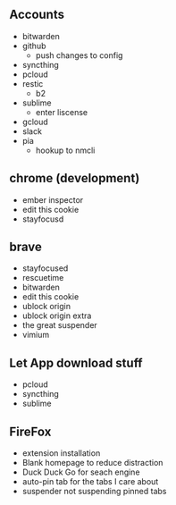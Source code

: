 ## Accounts
  - bitwarden
  - github
    - push changes to config
  - syncthing
  - pcloud
  - restic
    - b2
  - sublime
    - enter liscense
  - gcloud
  - slack
  - pia
    - hookup to nmcli

## chrome (development)
  - ember inspector
  - edit this cookie
  - stayfocusd

## brave
  - stayfocused
  - rescuetime
  - bitwarden
  - edit this cookie
  - ublock origin
  - ublock origin extra
  - the great suspender
  - vimium

## Let App download stuff
  - pcloud
  - syncthing
  - sublime

## FireFox
-  extension installation
-  Blank homepage to reduce distraction
-  Duck Duck Go for  seach engine
-  auto-pin tab for the tabs I care about
-  suspender not suspending pinned tabs
